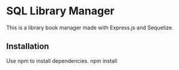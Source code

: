 # SQL Library Manager
This is a library book manager made with Express.js and Sequelize.

## Installation
Use npm to install dependencies. 
npm install